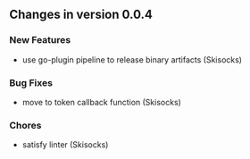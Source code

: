 ## Changes in version 0.0.4

### New Features

* use go-plugin pipeline to release binary artifacts (Skisocks)

### Bug Fixes

* move to token callback function (Skisocks)

### Chores

* satisfy linter (Skisocks)
